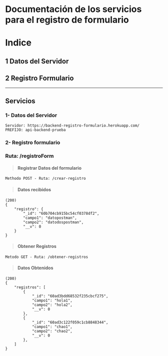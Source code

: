 # Documentación de los servicios para el registro de formulario
# Indice
## 1 Datos del Servidor
## 2 Registro Formulario
-----
## Servicios 

### 1- Datos del Servidor
    Servidor: https://backend-registro-formulario.herokuapp.com/
    PREFIJO: api-backend-prueba

### 2- Registro formulario

### Ruta: /registroForm
>#### Registrar Datos del formulario
    Methodo POST - Ruta: /crear-registro 
>#### Datos recibidos
    (200)
    {
        "registro": {
            "_id": "60b704cb915bc54cf0378df2",
            "campo1": "datopostman",
            "campo2": "datodospostman",
            "__v": 0
        }
    }
>#### Obtener Registros
    Metodo GET - Ruta: /obtener-registros
>#### Datos Obtenidos
    (200)
    {
        "registros": [
            {
                "_id": "60ad3bdd68532f235cbcf275",
                "campo1": "hola1",
                "campo2": "hola2",
                "__v": 0
            },
            {
                "_id": "60ad3c122f059c1cb8848344",
                "campo1": "chao1",
                "campo2": "chao2",
                "__v": 0
            },
        ]
    }